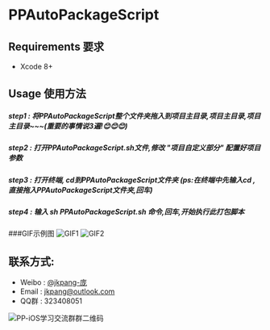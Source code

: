 # PPAutoPackageScript

## Requirements 要求
* Xcode 8+

## Usage 使用方法
##### step1 : 将PPAutoPackageScript整个文件夹拖入到项目主目录,项目主目录,项目主目录~~~(重要的事情说3遍!😊😊😊)

##### step2 : 打开PPAutoPackageScript.sh文件,修改 "项目自定义部分" 配置好项目参数
##### step3 : 打开终端, cd到PPAutoPackageScript文件夹 (ps:在终端中先输入cd ,直接拖入PPAutoPackageScript文件夹,回车)
##### step4 : 输入 sh PPAutoPackageScript.sh 命令,回车,开始执行此打包脚本

###GIF示例图
![GIF1](https://github.com/jkpang/PPAutoPackageScript/blob/master/GIF1.gif)
![GIF2](https://github.com/jkpang/PPAutoPackageScript/blob/master/Picture/GIF2.gif)

## 联系方式:
* Weibo : [@jkpang-庞](http://weibo.com/5743737098/profile?rightmod=1&wvr=6&mod=personinfo&is_all=1)
* Email : jkpang@outlook.com
* QQ群 : 323408051

![PP-iOS学习交流群群二维码](https://github.com/jkpang/PPCounter/blob/master/PP-iOS%E5%AD%A6%E4%B9%A0%E4%BA%A4%E6%B5%81%E7%BE%A4%E7%BE%A4%E4%BA%8C%E7%BB%B4%E7%A0%81.png)

